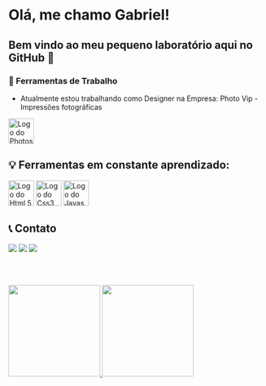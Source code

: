 # Olá, me chamo Gabriel! 
## Bem vindo ao meu pequeno laboratório aqui no GitHub 👋


### 🔭 Ferramentas de Trabalho
-  Atualmente estou trabalhando como Designer na Empresa: Photo Vip - Impressões fotográficas
  <img src="https://cdn.jsdelivr.net/gh/devicons/devicon/icons/photoshop/photoshop-plain.svg" width="50" alt="Logo do Photoshop"/>

## 💡 Ferramentas em constante aprendizado:
  <img src="https://cdn.jsdelivr.net/gh/devicons/devicon/icons/html5/html5-original.svg" alt="Logo do Html 5" width="50"/>  <img src="https://cdn.jsdelivr.net/gh/devicons/devicon/icons/css3/css3-original.svg" alt="Logo do Css3" width="50"/> <img src="https://cdn.jsdelivr.net/gh/devicons/devicon/icons/javascript/javascript-original.svg" alt="Logo do Javascript" width="50"/>

        
## 📞 Contato
<div>
<a href="https://www.instagram.com/gab.martins05/" target="_blank"><img loading="lazy" src="https://img.shields.io/badge/-Instagram-%23E4405F?style=for-the-badge&logo=instagram&logoColor=white" target="_blank"></a>
<a href = "mailto:gabriel.obom01@gmail.com"><img loading="lazy" src="https://img.shields.io/badge/Gmail-D14836?style=for-the-badge&logo=gmail&logoColor=white" target="_blank"></a>
<a href="https://www.linkedin.com/in/gabriel-martins2003/" target="_blank"><img loading="lazy" src="https://img.shields.io/badge/-LinkedIn-%230077B5?style=for-the-badge&logo=linkedin&logoColor=white" target="_blank"></a>   
</div>

<br><br>

<div>
<a href="https://github.com/seu-usuário-aqui">
<img loading="lazy" height="180em" src="https://github-readme-stats.vercel.app/api/top-langs/?username=gabrielPereira360&layout=compact&langs_count=7&theme=dracula"/>
<img loading="lazy" height="180em" src="https://github-readme-stats.vercel.app/api?username=gabrielPereira360&show_icons=true&theme=dracula&include_all_commits=true&count_private=true"/>
</div>
